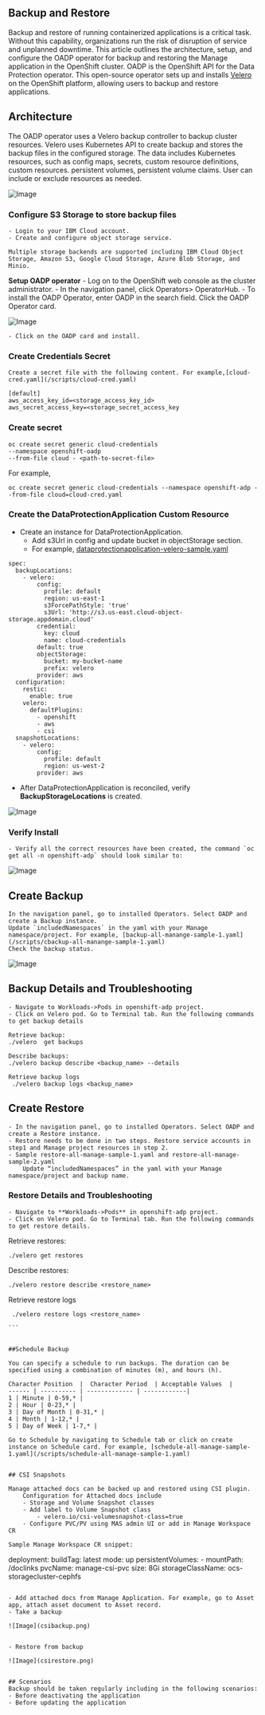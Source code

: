 ## Backup and Restore

Backup and restore of running containerized applications is a critical task. Without this capability, organizations run the risk of disruption of service and unplanned downtime. This article outlines the architecture, setup, and configure the OADP operator for backup and restoring the Manage application in the OpenShift cluster. OADP is the OpenShift API for the Data Protection operator. This open-source operator sets up and installs [Velero](https://velero.io/) on the OpenShift platform, allowing users to backup and restore applications.

## Architecture
The OADP operator uses a Velero backup controller to backup cluster resources. Velero uses Kubernetes API to create backup and stores the backup files in the configured storage. The data includes Kubernetes resources, such as config maps, secrets, custom resource definitions, custom resources. persistent volumes, persistent volume claims. User can include or exclude resources as needed.


![Image](oadparch.png)


### Configure S3 Storage to store backup files
    - Login to your IBM Cloud account.
    - Create and configure object storage service.

	Multiple storage backends are supported including IBM Cloud Object Storage, Amazon S3, Google Cloud Storage, Azure Blob Storage, and Minio.
	
**Setup OADP operator**
    - Log on to the OpenShift web console as the cluster administrator.
    - In the navigation panel, click Operators> OperatorHub.
    - To install the OADP Operator, enter OADP in the search field. Click the OADP Operator card.

![Image](operatorhub.png)
	
	- Click on the OADP card and install.

### Create Credentials Secret
    Create a secret file with the following content. For example,[cloud-cred.yaml](/scripts/cloud-cred.yaml)

```
[default]
aws_access_key_id=<storage_access_key_id>
aws_secret_access_key=<storage_secret_access_key

```

### Create secret

```
oc create secret generic cloud-credentials
--namespace openshift-oadp
--from-file cloud - <path-to-secret-file>

```

For example,

```
oc create secret generic cloud-credentials --namespace openshift-adp --from-file cloud=cloud-cred.yaml​
```

### Create the DataProtectionApplication Custom Resource

- Create an instance for DataProtectionApplication.
    - Add s3Url in config and update bucket in objectStorage section.
    - For example, [dataprotectionapplication-velero-sample.yaml](/scripts/dataprotectionapplication-velero-sample.yaml)

```
spec:
  backupLocations:
    - velero:
        config:
          profile: default
          region: us-east-1
          s3ForcePathStyle: 'true'
          s3Url: 'http://s3.us-east.cloud-object-storage.appdomain.cloud'
        credential:
          key: cloud
          name: cloud-credentials
        default: true
        objectStorage:
          bucket: my-bucket-name
          prefix: velero
        provider: aws
  configuration:
    restic:
      enable: true
    velero:
      defaultPlugins:
        - openshift
        - aws
		- csi
  snapshotLocations:
    - velero:
        config:
          profile: default
          region: us-west-2
        provider: aws

```

- After DataProtectionApplication is reconciled, verify **BackupStorageLocations** is created.

![Image](location.png)

### Verify Install
    - Verify all the correct resources have been created, the command `oc get all -n openshift-adp` should look similar to:

![Image](verify.png)

## Create Backup

    In the navigation panel, go to installed Operators. Select OADP and create a Backup instance.
    Update `includedNamespaces` in the yaml with your Manage namespace/project. For example, [backup-all-manange-sample-1.yaml](/scripts/cbackup-all-manange-sample-1.yaml)
    Check the backup status.

![Image](backup.png) 


## Backup Details and Troubleshooting
    - Navigate to Workloads->Pods in openshift-adp project.
    - Click on Velero pod. Go to Terminal tab. Run the following commands to get backup details

```
Retrieve backup:
./velero  get backups
```

```
Describe backups:
./velero backup describe <backup_name> --details
```

```
Retrieve backup logs
 ./velero backup logs <backup_name>
```

## Create Restore

	- In the navigation panel, go to installed Operators. Select OADP and create a Restore instance.
    - Restore needs to be done in two steps. Restore service accounts in step1 and Manage project resources in step 2.
    - Sample restore-all-manage-sample-1.yaml and restore-all-manage-sample-2.yaml
        Update “includedNamespaces” in the yaml with your Manage namespace/project and backup name.

### Restore Details and Troubleshooting

    - Navigate to **Workloads->Pods** in openshift-adp project.
    - Click on Velero pod. Go to Terminal tab. Run the following commands to get restore details.

Retrieve restores:
```
./velero get restores

```

Describe restores:
```
./velero restore describe <restore_name>

```

Retrieve restore logs
```
 ./velero restore logs <restore_name>
 
​```


##Schedule Backup

You can specify a schedule to run backups. The duration can be specified using a combination of minutes (m), and hours (h).

Character Position  |  Character Period  | Acceptable Values  | 
------ | ---------- | ------------- | ------------| 
1 | Minute | 0-59,* |
2 | Hour | 0-23,* |
3 | Day of Month | 0-31,* |
4 | Month | 1-12,* |
5 | Day of Week | 1-7,* |

Go to Schedule by navigating to Schedule tab or click on create instance on Schedule card. For example, [schedule-all-manage-sample-1.yaml](/scripts/schedule-all-manage-sample-1.yaml)


## CSI Snapshots

Manage attached docs can be backed up and restored using CSI plugin.
	Configuration for Attached docs include
	- Storage and Volume Snapshot classes
	- Add label to Volume Snapshot class
		- velero.io/csi-volumesnapshot-class=true
	- Configure PVC/PV using MAS admin UI or add in Manage Workspace CR

Sample Manage Workspace CR snippet:

```
deployment:
      buildTag: latest
      mode: up
      persistentVolumes:
        - mountPath: /doclinks
          pvcName: manage-csi-pvc
          size: 8Gi
          storageClassName: ocs-storagecluster-cephfs
		  
```

- Add attached docs from Manage Application. For example, go to Asset app, attach asset document to Asset record.
- Take a backup 

![Image](csibackup.png) 


- Restore from backup

![Image](csirestore.png)


## Scenarios
Backup should be taken regularly including in the following scenarios:
- Before deactivating the application
- Before updating the application
